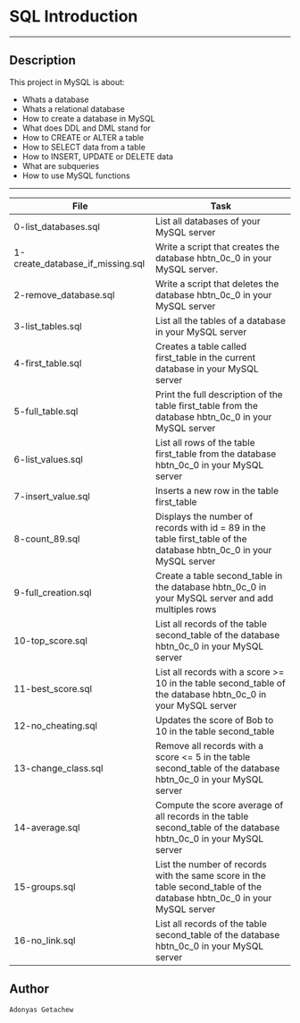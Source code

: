 # SQL Introduction
---
## Description

This project in MySQL is about:
* Whats a database
* Whats a relational database
* How to create a database in MySQL
* What does DDL and DML stand for
* How to CREATE or ALTER a table
* How to SELECT data from a table
* How to INSERT, UPDATE or DELETE data
* What are subqueries
* How to use MySQL functions

---
File|Task
---|---
0-list_databases.sql | List all databases of your MySQL server
1-create_database_if_missing.sql | Write a script that creates the database hbtn_0c_0 in your MySQL server.
2-remove_database.sql | Write a script that deletes the database hbtn_0c_0 in your MySQL server
3-list_tables.sql | List all the tables of a database in your MySQL server
4-first_table.sql | Creates a table called first_table in the current database in your MySQL server
5-full_table.sql | Print the full description of the table first_table from the database hbtn_0c_0 in your MySQL server
6-list_values.sql | List all rows of the table first_table from the database hbtn_0c_0 in your MySQL server
7-insert_value.sql | Inserts a new row in the table first_table
8-count_89.sql | Displays the number of records with id = 89 in the table first_table of the database hbtn_0c_0 in your MySQL server
9-full_creation.sql | Create a table second_table in the database hbtn_0c_0 in your MySQL server and add multiples rows
10-top_score.sql | List all records of the table second_table of the database hbtn_0c_0 in your MySQL server
11-best_score.sql | List all records with a score >= 10 in the table second_table of the database hbtn_0c_0 in your MySQL server
12-no_cheating.sql | Updates the score of Bob to 10 in the table second_table
13-change_class.sql | Remove all records with a score <= 5 in the table second_table of the database hbtn_0c_0 in your MySQL server
14-average.sql | Compute the score average of all records in the table second_table of the database hbtn_0c_0 in your MySQL server
15-groups.sql | List the number of records with the same score in the table second_table of the database hbtn_0c_0 in your MySQL server
16-no_link.sql | List all records of the table second_table of the database hbtn_0c_0 in your MySQL server

## Author
`Adonyas Getachew`
